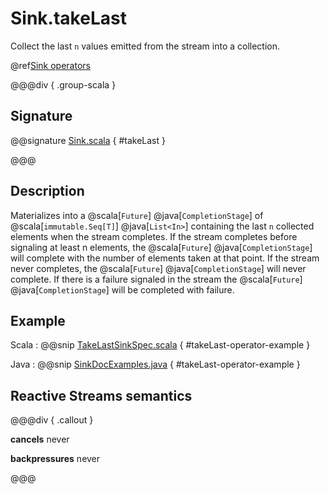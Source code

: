 # Sink.takeLast

Collect the last `n` values emitted from the stream into a collection.

@ref[Sink operators](../index.md#sink-operators)

@@@div { .group-scala }

## Signature

@@signature [Sink.scala](/akka-stream/src/main/scala/akka/stream/scaladsl/Sink.scala) { #takeLast }

@@@

## Description

Materializes into a @scala[`Future`] @java[`CompletionStage`] of @scala[`immutable.Seq[T]`] @java[`List<In>`] containing the last `n` collected elements when the stream completes.
If the stream completes before signaling at least n elements, the @scala[`Future`] @java[`CompletionStage`]  will complete with the number
of elements taken at that point. 
If the stream never completes, the @scala[`Future`] @java[`CompletionStage`] will never complete.
If there is a failure signaled in the stream the @scala[`Future`] @java[`CompletionStage`] will be completed with failure.

## Example

Scala
:   @@snip [TakeLastSinkSpec.scala](/akka-stream-tests/src/test/scala/akka/stream/scaladsl/TakeLastSinkSpec.scala) { #takeLast-operator-example }

Java
:   @@snip [SinkDocExamples.java](/akka-docs/src/test/java/jdocs/stream/operators/SinkDocExamples.java) { #takeLast-operator-example }

## Reactive Streams semantics

@@@div { .callout }

**cancels** never

**backpressures** never

@@@
